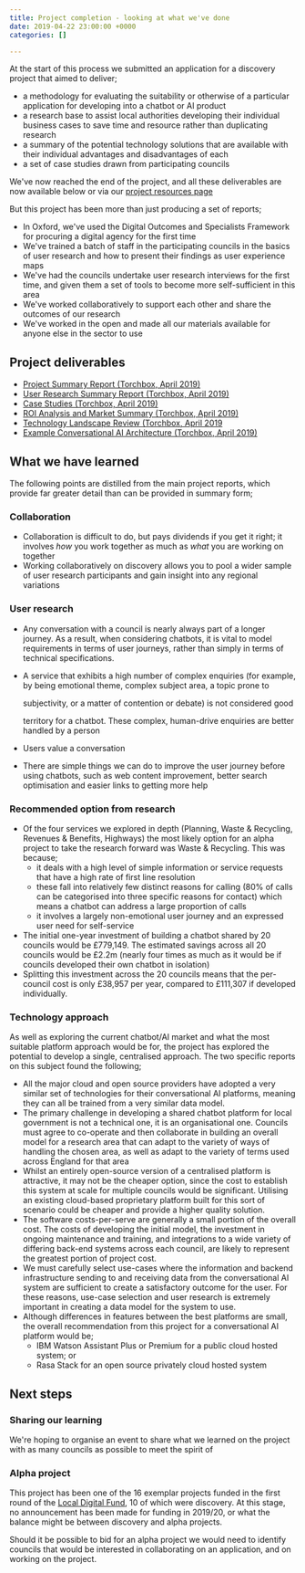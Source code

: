 ```yaml
---
title: Project completion - looking at what we've done
date: 2019-04-22 23:00:00 +0000
categories: []

---
```

At the start of this process we submitted an application for a discovery project that aimed to deliver;

* a methodology for evaluating the suitability or otherwise of a particular application for developing into a chatbot or AI product
* a research base to assist local authorities developing their individual business cases to save time and resource rather than duplicating research
* a summary of the potential technology solutions that are available with their individual advantages and disadvantages of each 
* a set of case studies drawn from participating councils

We've now reached the end of the project, and all these deliverables are now available below or via our [project resources page](https://localdigitalchatbots.github.io/project-resources/)

But this project has been more than just producing a set of reports;

* In Oxford, we've used the Digital Outcomes and Specialists Framework for procuring a digital agency for the first time
* We've trained a batch of staff in the participating councils in the basics of user research and how to present their findings as user experience maps
* We've had the councils undertake user research interviews for the first time, and given them a set of tools to become more self-sufficient in this area
* We've worked collaboratively to support each other and share the outcomes of our research
* We've worked in the open and made all our materials available for anyone else in the sector to use

## Project deliverables

* [Project Summary Report (Torchbox, April 2019)](https://localdigitalchatbots.github.io/uploads/Project%20Summary%20Report%20_%20April%202019%20_%20Council%20Chatbots%20_%20Torchbox%20(1).pdf "Project Summary Report _ April 2019 _ Council Chatbots _ Torchbox (1).pdf")
* [User Research Summary Report (Torchbox, April 2019)](https://localdigitalchatbots.github.io/uploads/User%20Research%20Summary%20Report%20_%20April%202019%20_%20Council%20Chatbots%20_%20Torchbox.pdf "User Research Summary Report _ April 2019 _ Council Chatbots _ Torchbox.pdf")
* [Case Studies (Torchbox, April 2019)](https://localdigitalchatbots.github.io/uploads/Case%20Studies%20_%20April%202019%20_%20Council%20Chatbots%20_%20Torchbox.pdf "Case Studies _ April 2019 _ Council Chatbots _ Torchbox.pdf")
* [ROI Analysis and Market Summary (Torchbox, April 2019)](https://localdigitalchatbots.github.io/uploads/ROI%20Analysis%20and%20Market%20Summary%20_%20April%202019%20_%20Council%20Chatbots%20_%20Torchbox.pdf "ROI Analysis and Market Summary _ April 2019 _ Council Chatbots _ Torchbox.pdf")
* [Technology Landscape Review (Torchbox, April 2019](https://localdigitalchatbots.github.io/uploads/Technology%20Landscape%20Review%20_%20April%202019%20_%20Council%20Chatbots%20_%20Torchbox.pdf "Technology Landscape Review _ April 2019 _ Council Chatbots _ Torchbox.pdf")
* [Example Conversational AI Architecture (Torchbox, April 2019)](https://localdigitalchatbots.github.io/uploads/Example%20Conversational%20AI%20Architecture%20_%20April%202019%20_%20Council%20Chatbots%20_%20Torchbox.pdf "Example Conversational AI Architecture _ April 2019 _ Council Chatbots _ Torchbox.pdf")

## What we have learned

The following points are distilled from the main project reports, which provide far greater detail than can be provided in summary form;

### Collaboration

* Collaboration is difficult to do, but pays dividends if you get it right; it involves _how_ you work together as much as _what_ you are working on together
* Working collaboratively on discovery allows you to pool a wider sample of user research participants and gain insight into any regional variations

### User research

* Any conversation with a council is nearly always part of a longer journey. As a result, when considering chatbots, it is vital to model requirements in terms of user journeys, rather than simply in terms of technical specifications.
* A service that exhibits a high number of complex enquiries (for example, by being emotional theme, complex subject area, a topic prone to

  subjectivity, or a matter of contention or debate) is not considered good

  territory for a chatbot. These complex, human-drive enquiries are better handled by a person
* Users value a conversation 
* There are simple things we can do to improve the user journey before using chatbots, such as web content improvement, better search optimisation and easier links to getting more help

### Recommended option from research

* Of the four services we explored in depth (Planning, Waste & Recycling, Revenues & Benefits, Highways) the most likely option for an alpha project to take the research forward was Waste & Recycling. This was  because;
  * it deals with a high level of simple information or service requests that have a high rate of first line resolution
  * these fall into relatively few distinct reasons for calling (80% of calls can be categorised into three specific reasons for contact) which means a chatbot can address a large proportion of calls
  * it involves a largely non-emotional user journey and an expressed user need for self-service 
* The initial one-year investment of building a chatbot shared by 20 councils would be £779,149. The estimated savings across all 20 councils would be £2.2m (nearly four times as much as it would be if councils developed their own chatbot in isolation)
* Splitting this investment across the 20 councils means that the per-council cost is only £38,957 per year, compared to £111,307 if developed individually.

### Technology approach

As well as exploring the current chatbot/AI market and what the most suitable platform approach would be for, the project has explored the potential to develop a single, centralised approach. The two specific reports on this subject found the following;

* All the major cloud and open source providers have adopted a very similar set of technologies for their conversational AI platforms, meaning they can all be trained from a very similar data model.
* The primary challenge in developing a shared chatbot platform for local government  is not a technical one, it is an organisational one. Councils must agree to co-operate and then collaborate in building an overall model for a research area that can adapt to the variety of ways of handling the chosen area, as well as adapt to the variety of terms used across England for that area
* Whilst an entirely open-source version of a centralised platform is attractive, it may not be the cheaper option, since the cost to establish this system at scale for multiple councils would be significant. Utilising an existing cloud-based proprietary platform built for this sort of scenario could be cheaper and provide a higher quality solution.
* The software costs-per-serve are generally a small portion of the overall cost. The costs of developing the initial model, the investment in ongoing maintenance and training, and integrations to a wide variety of differing back-end systems across each council, are likely to represent the greatest portion of project cost.
* We must carefully select use-cases where the information and backend infrastructure sending to and receiving data from the conversational AI system are sufficient to create a satisfactory outcome for the user. For these reasons, use-case selection and user research is extremely important in creating a data model for the system to use.
* Although differences in features between the best platforms are small, the overall recommendation from this project for a conversational AI platform would be;
  * IBM Watson Assistant Plus or Premium for a public cloud hosted system; or
  * Rasa Stack for an open source privately cloud hosted system

## Next steps

### Sharing our learning

We're hoping to organise an event to share what we learned on the project with as many councils as possible to meet the spirit of 

### Alpha project

This project has been one of the 16 exemplar projects funded in the first round of the [Local Digital Fund](https://localdigital.gov.uk/fund/), 10 of which were discovery.  At this stage, no announcement has been made for funding in 2019/20, or what the balance might be between discovery and alpha projects. 

Should it be possible to bid for an alpha project we would need to identify councils that would be interested in collaborating on an application, and on working on the project. 